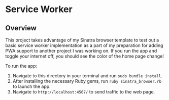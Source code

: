 # Service Worker

## Overview

This project takes advantage of my Sinatra browser template to test out a basic service worker implementation as a part of my preparation for adding PWA support to another project I was working on. If you run the app and toggle your internet off, you should see the color of the home page change!

To run the app:
1. Navigate to this directory in your terminal and run `sudo bundle install`.
2. After installing the necessary Ruby gems, run `ruby sinatra_browser.rb` to launch the app.
3. Navigate to `http://localhost:4567/` to send traffic to the web page.
